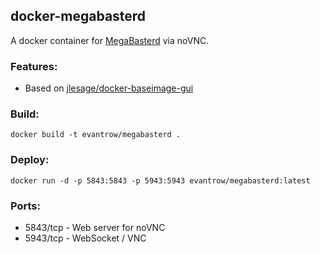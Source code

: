 ## **docker-megabasterd**

A docker container for [MegaBasterd](https://github.com/tonikelope/megabasterd) via noVNC.

### **Features:**

-   Based on [jlesage/docker-baseimage-gui](https://github.com/jlesage/docker-baseimage-gui)

### **Build:**

```
docker build -t evantrow/megabasterd .
```

### **Deploy:**

```
docker run -d -p 5843:5843 -p 5943:5943 evantrow/megabasterd:latest
```

### **Ports:**

-   5843/tcp - Web server for noVNC
-   5943/tcp - WebSocket / VNC
